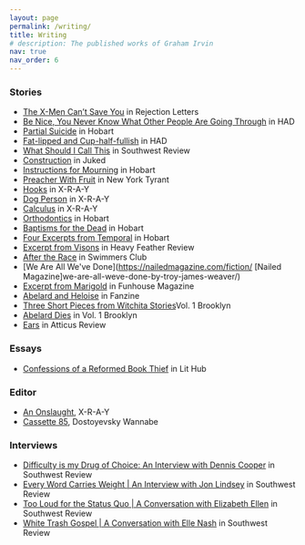 ```yaml
---
layout: page
permalink: /writing/
title: Writing
# description: The published works of Graham Irvin
nav: true
nav_order: 6
---
```


### Stories

- [The X-Men Can’t Save You](https://rejection-letters.com/2024/03/06/the-x-men-cant-save-you-troy-weaver/) in Rejection Letters
- [Be Nice, You Never Know What Other People Are Going Through](https://www.havehashad.com/hadposts/be-nice-you-never-know-what-other-people-are-going-through) in HAD
- [Partial Suicide](https://www.hobartpulp.com/web_features/partial-suicide) in Hobart
- [Fat-lipped and Cup-half-fullish](https://www.havehashad.com/hadposts/fat-lipped-and-cup-half-fullish) in HAD
- [What Should I Call This](https://southwestreview.com/volume-105-number-4/what-should-i-call-this/) in Southwest Review
- [Construction](http://www.juked.com/2019/04/troy-james-weaver-construction.asp) in Juked
- [Instructions for Mourning](http://www.hobartpulp.com/web_features/instructions-for-mourning) in Hobart
- [Preacher With Fruit](http://magazine.nytyrant.com/preacher-with-fruit-troy-james-weaver/) in New York Tyrant
- [Hooks](http://x-r-a-y.com/hooks-by-troy-james-weaver/fiction/) in X-R-A-Y
- [Dog Person](http://x-r-a-y.com/dog-person-by-troy-james-weaver/fiction/) in X-R-A-Y
- [Calculus](http://x-r-a-y.com/calculus-by-troy-james-weaver/fiction/) in X-R-A-Y
- [Orthodontics](http://www.hobartpulp.com/web_features/orthodontics) in Hobart
- [Baptisms for the Dead](http://www.hobartpulp.com/web_features/baptisms-for-the-dead) in Hobart
- [Four Excerpts from Temporal](http://www.hobartpulp.com/web_features/four-excerpts-from-temporal) in Hobart
- [Excerpt from Visons](https://heavyfeatherreview.org/2018/05/06/weaver/) in Heavy Feather Review
- [After the Race](https://swimmersclub.co.uk/treadingwater/after_the_race) in Swimmers Club
- [We Are All We've Done](https://nailedmagazine.com/fiction/ [Nailed Magazine]we-are-all-weve-done-by-troy-james-weaver/)
- [Excerpt from Marigold](http://www.funhousemagazine.com/fresh-cuts-posts/2016/5/10/marigold) in Funhouse Magazine
- [Abelard and Heloise](http://thefanzine.com/abelard-and-heloise/) in Fanzine
- [Three Short Pieces from Witchita Stories](http://vol1brooklyn.com/2015/01/27/three-short-pieces-from-troy-james-weavers-witchita-stories/)Vol. 1 Brooklyn
- [Abelard Dies](http://vol1brooklyn.com/2016/11/06/sunday-stories-abelard-dies/) in Vol. 1 Brooklyn
- [Ears](https://atticusreview.org/ears/) in Atticus Review

### Essays

- [Confessions of a Reformed Book Thief](https://lithub.com/confessions-of-a-reformed-book-thief/) in Lit Hub

### Editor

- [An Onslaught](https://xraylitmag.com/an-onslaught-curated-by-troy-james-weaver/issue/), X-R-A-Y
- [Cassette 85](https://www.dostoyevskywannabe.com/sampler/cassette_85), Dostoyevsky Wannabe

### Interviews

- [Difficulty is my Drug of Choice: An Interview with Dennis Cooper](https://southwestreview.com/difficulty-is-my-drug-of-choice-an-interview-with-dennis-cooper/) in Southwest Review
- [Every Word Carries Weight \| An Interview with Jon Lindsey](https://southwestreview.com/every-word-carries-weight-an-interview-with-jon-lindsey/) in Southwest Review
- [Too Loud for the Status Quo \| A Conversation with Elizabeth Ellen](https://southwestreview.com/too-loud-for-the-status-quo-a-conversation-with-elizabeth-ellen/) in Southwest Review
- [White Trash Gospel \| A Conversation with Elle Nash](https://southwestreview.com/white-trash-gospel-a-conversation-with-elle-nash/) in Southwest Review
